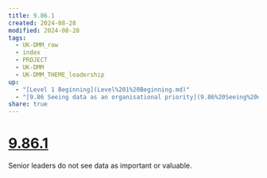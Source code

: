 ```yaml
---
title: 9.86.1
created: 2024-08-28
modified: 2024-08-28
tags:
  - UK-DMM_row
  - index
  - PROJECT
  - UK-DMM
  - UK-DMM_THEME_leadership
up:
  - "[Level 1 Beginning](Level%201%20Beginning.md)"
  - "[9.86 Seeing data as an organisational priority](9.86%20Seeing%20data%20as%20an%20organisational%20priority.md)"
share: true
---
```

# [9.86.1](9.86.1.md)

Senior leaders do not see data as important or valuable.
